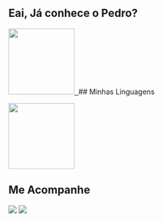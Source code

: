 ## Eai, Já conhece o Pedro?                    
<p align="top"> 
<a href="https://github.com/pedlusantiago">
  <img height="130em" src="https://github-readme-stats-eight-theta.vercel.app/api?username=pedlusantiago&show_icons=true&&show_icons=true&bg_color=00000000&include_all_commits=true&count_private=true"/>&nbsp;
  </a>
## Minhas  Linguagens

<p align="top">
<a href="https://github.com/pedlusantiago">
  <img height="130em" src="https://github-readme-stats-eight-theta.vercel.app/api/top-langs/?username=pedlusantiago&layout=compact&langs_count=8&&show_icons=true&bg_color=00000000&include-all-commits=true&count_private=true"/>
</a>
</p>
  
## Me Acompanhe
    
<div>
  <p align="top">
      <a href="https://instagram.com/diario.dev_" target="_blank"><img src="https://img.shields.io/badge/-Instagram-%23E4405F?style=for-the-badge&logo=instagram&logoColor=white" target="_blank"></a>
      <a href="https://www.linkedin.com/in/pedlusantiago/" target="_blank"><img src="https://img.shields.io/badge/-LinkedIn-%230077B5?style=for-the-badge&logo=linkedin&logoColor=white" target="_blank"></a> 
</div>      
